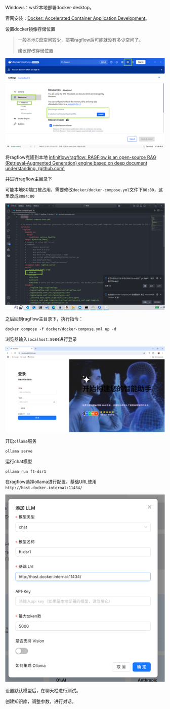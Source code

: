 Windows：wsl2本地部署docker-desktop。

官网安装：[Docker: Accelerated Container Application Development](https://www.docker.com/)。

设置docker镜像存储位置

> 一般本地C盘空间较少，部署ragflow后可能就没有多少空间了。
>
> 建议修改存储位置

![image-20250503145543789](readme.assets/image-20250503145543789.png)



将ragflow克隆到本地 [infiniflow/ragflow: RAGFlow is an open-source RAG (Retrieval-Augmented Generation) engine based on deep document understanding. (github.com)](https://github.com/infiniflow/ragflow)

并进行ragflow主目录下

可能本地80端口被占用，需要修改`docker/docker-compose.yml`文件下`80:80`，这里改成`8084:80`

![image-20250503153316777](readme.assets/image-20250503153316777.png)

之后回到ragflow主目录下，执行指令：

```shell
docker compose -f docker/docker-compose.yml up -d
```



浏览器输入`localhost:8084`进行登录

![image-20250503153500470](readme.assets/image-20250503153500470.png)



开启`ollama`服务

```shell
ollama serve
```

运行chat模型

```shell
ollama run ft-dsr1
```



在ragflow选择ollama进行配置。基础URL使用`http://host.docker.internal:11434/`

![image-20250503155157253](readme.assets/image-20250503155157253.png)



设置默认模型后，在聊天栏进行测试。



创建知识库，调整参数，进行对话。

